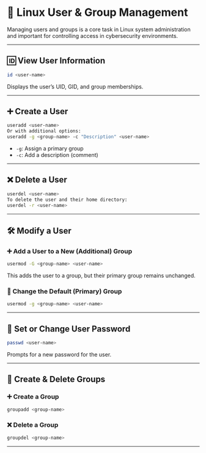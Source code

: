 # 👤 Linux User & Group Management

Managing users and groups is a core task in Linux system administration and important for controlling access in cybersecurity environments.

---

## 🆔 View User Information

```bash
id <user-name>
```
Displays the user’s UID, GID, and group memberships.

---

## ➕ Create a User

```bash
useradd <user-name>
Or with additional options:
useradd -g <group-name> -c "Description" <user-name>
```
* `-g`: Assign a primary group
* `-c`: Add a description (comment)

---

## ❌ Delete a User

```bash
userdel <user-name>
To delete the user and their home directory:
userdel -r <user-name>
```
---

## 🛠️ Modify a User

### ➕ Add a User to a New (Additional) Group

```bash
usermod -G <group-name> <user-name>
```
This adds the user to a group, but their primary group remains unchanged.

### 🔄 Change the Default (Primary) Group

```bash
usermod -g <group-name> <user-name>
```

---

## 🔐 Set or Change User Password

```bash
passwd <user-name>
```
Prompts for a new password for the user.

---

## 👥 Create & Delete Groups

### ➕ Create a Group
```bash
groupadd <group-name>
```
### ❌ Delete a Group
```bash
groupdel <group-name>
```

---
